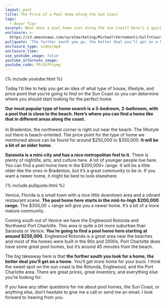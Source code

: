 ```yaml
---
layout: post
title: The Price of a Pool Home Along the Sun Coast
tags:
  - Buyer Tips
excerpt: What does a pool home cost along the Sun Coast? Here’s a quick rundown.
enclosure: >-
  https://s3.amazonaws.com/vyralmarketing/Michael+Vernamonti/Gulf+Coast+Real+Estate+Pool+Homes.mp4
pullquote: 'The further south you go, the better deal you’ll get on a home.'
enclosure_type: video/mp4
enclosure_time:
use_youtube_image: false
youtube_alternate_image:
youtube_code: PFcSXfPcymg
---
```


{% include youtube.html %}

Today I’d like to help you get an idea of what type of house, lifestyle, and price point that you’re going to find on the Sun Coast so you can determine where you should start looking for the perfect home.

**Our most popular type of home search is a 3-bedroom, 2-bathroom, with a pool that is close to the beach. Here’s where you can find a home like that in different areas along the coast.**<br>&nbsp;<br>In Bradenton, the northwest corner is right out near the beach. The lifestyle out there is beach-oriented. The price point for the type of home we mentioned above can be found for around $250,000 to $350,000. **It will be a bit of an older home.**

**Sarasota is a mini-city and has a nice metropolitan feel to it.** There is plenty of nightlife, arts, and culture here. A lot of younger people live here. You can find a pool home here in the $300,000+ range. It will be a little older like the ones in Bradenton, but it’s a great community to be in. If you want a newer home, it might be best to look elsewhere.

{% include pullquote.html %}

Venice, Florida is a small town with a nice little downtown area and a vibrant restaurant scene. **The pool home here starts in the mid-to-high $200,000 range.** The $300,00 + range will give you a newer home. It’s a bit of a more mature community.

Coming south out of Venice we have the Englewood Rotonda and Northwest Port Charlotte. This area is quite a bit more suburban than Sarasota or Venice. **You’re going to find a pool home here starting at around $250,000.** Englewood Rotonda is a great area near the beaches and most of the homes were built in the 90s and 2000s. Port Charlotte does have some great pool homes, but it’s around 45 minutes from the beach.&nbsp;

The big takeaway here is that **the further south you look for a home, the better deal you’ll get on a home.** You’ll get more home for your buck. I think the sweet spot on the sun coast is the Rotunda, Englewood, and the Port Charlotte area. There are great prices, great inventory, and everything else you’re looking for.

If you have any other questions for me about pool homes, the Sun Coast, or anything else, don’t hesitate to give me a call or send me an email. I look forward to hearing from you.